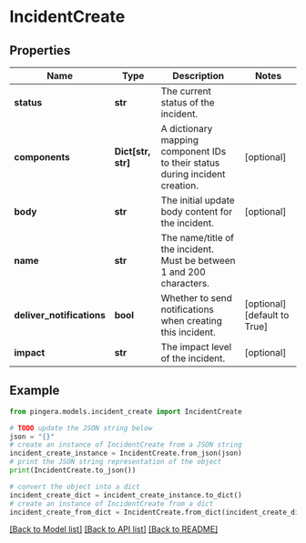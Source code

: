 # IncidentCreate


## Properties

Name | Type | Description | Notes
------------ | ------------- | ------------- | -------------
**status** | **str** | The current status of the incident. | 
**components** | **Dict[str, str]** | A dictionary mapping component IDs to their status during incident creation. | [optional] 
**body** | **str** | The initial update body content for the incident. | [optional] 
**name** | **str** | The name/title of the incident. Must be between 1 and 200 characters. | 
**deliver_notifications** | **bool** | Whether to send notifications when creating this incident. | [optional] [default to True]
**impact** | **str** | The impact level of the incident. | [optional] 

## Example

```python
from pingera.models.incident_create import IncidentCreate

# TODO update the JSON string below
json = "{}"
# create an instance of IncidentCreate from a JSON string
incident_create_instance = IncidentCreate.from_json(json)
# print the JSON string representation of the object
print(IncidentCreate.to_json())

# convert the object into a dict
incident_create_dict = incident_create_instance.to_dict()
# create an instance of IncidentCreate from a dict
incident_create_from_dict = IncidentCreate.from_dict(incident_create_dict)
```
[[Back to Model list]](../README.md#documentation-for-models) [[Back to API list]](../README.md#documentation-for-api-endpoints) [[Back to README]](../README.md)


